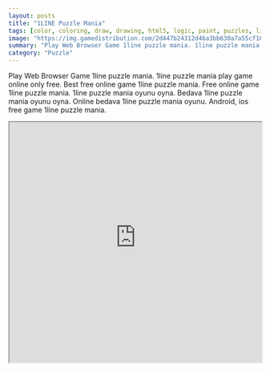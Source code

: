 ```yaml
---
layout: posts
title: "1LINE Puzzle Mania"
tags: [color, coloring, draw, drawing, html5, logic, paint, puzzles, line, webgl, stroke, free, online, games, oyna, game, free, games, play, play, games]
image: "https://img.gamedistribution.com/2d447b24312d46a3bb630a7a55cf160a-512x384.jpeg"
summary: "Play Web Browser Game 1line puzzle mania. 1line puzzle mania play game online only free. Best free online game 1line puzzle mania. Free online game 1line puzzle mania. 1line puzzle mania oyunu oyna. Bedava 1line puzzle mania oyunu oyna. Online bedava 1line puzzle mania oyunu. Android, ios free game 1line puzzle mania."
category: "Puzzle"
---
```


Play Web Browser Game 1line puzzle mania. 1line puzzle mania play game online only free. Best free online game 1line puzzle mania. Free online game 1line puzzle mania. 1line puzzle mania oyunu oyna. Bedava 1line puzzle mania oyunu oyna. Online bedava 1line puzzle mania oyunu. Android, ios free game 1line puzzle mania.

<iframe width="100%" height="480px;" src="https://html5.gamedistribution.com/2d447b24312d46a3bb630a7a55cf160a/"></iframe>